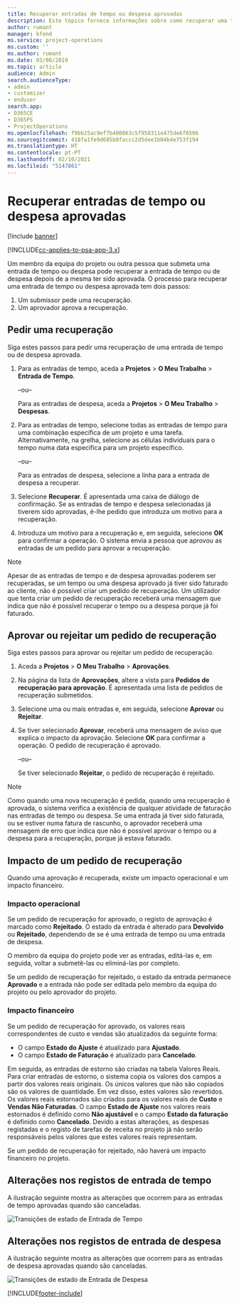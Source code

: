```yaml
---
title: Recuperar entradas de tempo ou despesa aprovadas
description: Este tópico fornece informações sobre como recuperar uma transação de tempo ou despesa aprovada anteriormente.
author: rumant
manager: kfend
ms.service: project-operations
ms.custom: ''
ms.author: rumant
ms.date: 03/08/2019
ms.topic: article
audience: Admin
search.audienceType:
- admin
- customizer
- enduser
search.app:
- D365CE
- D365PS
- ProjectOperations
ms.openlocfilehash: f9bb25ac9ef7b400063c5f958311e475de6f6506
ms.sourcegitcommit: 418fa1fe9d605b8faccc2d5dee1b04b4e753f194
ms.translationtype: HT
ms.contentlocale: pt-PT
ms.lasthandoff: 02/10/2021
ms.locfileid: "5147861"
---
```

# <a name="recall-approved-time-or-expense-entries"></a>Recuperar entradas de tempo ou despesa aprovadas

[!include [banner](../includes/psa-now-project-operations.md)]

[!INCLUDE[cc-applies-to-psa-app-3.x](../includes/cc-applies-to-psa-app-3x.md)]

Um membro da equipa do projeto ou outra pessoa que submeta uma entrada de tempo ou despesa pode recuperar a entrada de tempo ou de despesa depois de a mesma ter sido aprovada. O processo para recuperar uma entrada de tempo ou despesa aprovada tem dois passos:

1. Um submissor pede uma recuperação.
2. Um aprovador aprova a recuperação.

## <a name="request-a-recall"></a>Pedir uma recuperação

Siga estes passos para pedir uma recuperação de uma entrada de tempo ou de despesa aprovada.

1. Para as entradas de tempo, aceda a **Projetos** \> **O Meu Trabalho** \> **Entrada de Tempo**.

    –ou–

    Para as entradas de despesa, aceda a **Projetos** \> **O Meu Trabalho** \> **Despesas**.

2. Para as entradas de tempo, selecione todas as entradas de tempo para uma combinação específica de um projeto e uma tarefa. Alternativamente, na grelha, selecione as células individuais para o tempo numa data específica para um projeto específico.

    –ou–

    Para as entradas de despesa, selecione a linha para a entrada de despesa a recuperar.

3. Selecione **Recuperar**. É apresentada uma caixa de diálogo de confirmação. Se as entradas de tempo e despesa selecionadas já tiverem sido aprovadas, é-lhe pedido que introduza um motivo para a recuperação.
4. Introduza um motivo para a recuperação e, em seguida, selecione **OK** para confirmar a operação. O sistema envia a pessoa que aprovou as entradas de um pedido para aprovar a recuperação.

> [!NOTE]
> Apesar de as entradas de tempo e de despesa aprovadas poderem ser recuperadas, se um tempo ou uma despesa aprovado já tiver sido faturado ao cliente, não é possível criar um pedido de recuperação. Um utilizador que tenta criar um pedido de recuperação receberá uma mensagem que indica que não é possível recuperar o tempo ou a despesa porque já foi faturado.

## <a name="approve-or-reject-a-recall-request"></a>Aprovar ou rejeitar um pedido de recuperação

Siga estes passos para aprovar ou rejeitar um pedido de recuperação.

1. Aceda a **Projetos** \> **O Meu Trabalho** \> **Aprovações**.
2. Na página da lista de **Aprovações**, altere a vista para **Pedidos de recuperação para aprovação**. É apresentada uma lista de pedidos de recuperação submetidos.
3. Selecione uma ou mais entradas e, em seguida, selecione **Aprovar** ou **Rejeitar**.
4. Se tiver selecionado **Aprovar**, receberá uma mensagem de aviso que explica o impacto da aprovação. Selecione **OK** para confirmar a operação. O pedido de recuperação é aprovado.

    –ou–

    Se tiver selecionado **Rejeitar**, o pedido de recuperação é rejeitado.

> [!NOTE]
> Como quando uma nova recuperação é pedida, quando uma recuperação é aprovada, o sistema verifica a existência de qualquer atividade de faturação nas entradas de tempo ou despesa. Se uma entrada já tiver sido faturada, ou se estiver numa fatura de rascunho, o aprovador receberá uma mensagem de erro que indica que não é possível aprovar o tempo ou a despesa para a recuperação, porque já estava faturado.

## <a name="impact-of-a-recall-request"></a>Impacto de um pedido de recuperação

Quando uma aprovação é recuperada, existe um impacto operacional e um impacto financeiro.

### <a name="operational-impact"></a>Impacto operacional

Se um pedido de recuperação for aprovado, o registo de aprovação é marcado como **Rejeitado**. O estado da entrada é alterado para **Devolvido** ou **Rejeitado**, dependendo de se é uma entrada de tempo ou uma entrada de despesa.

O membro da equipa do projeto pode ver as entradas, editá-las e, em seguida, voltar a submetê-las ou eliminá-las por completo.

Se um pedido de recuperação for rejeitado, o estado da entrada permanece **Aprovado** e a entrada não pode ser editada pelo membro da equipa do projeto ou pelo aprovador do projeto.

### <a name="financial-impact"></a>Impacto financeiro

Se um pedido de recuperação for aprovado, os valores reais correspondentes de custo e vendas são atualizados da seguinte forma:

- O campo **Estado do Ajuste** é atualizado para **Ajustado**.
- O campo **Estado de Faturação** é atualizado para **Cancelado**.

Em seguida, as entradas de estorno são criadas na tabela Valores Reais. Para criar entradas de estorno, o sistema copia os valores dos campos a partir dos valores reais originais. Os únicos valores que não são copiados são os valores de quantidade. Em vez disso, estes valores são revertidos. Os valores reais estornados são criados para os valores reais de **Custo** e **Vendas Não Faturadas**. O campo **Estado de Ajuste** nos valores reais estornados é definido como **Não ajustável** e o campo **Estado da faturação** é definido como **Cancelado**. Devido a estas alterações, as despesas registadas e o registo de tarefas de receita no projeto já não serão responsáveis pelos valores que estes valores reais representam.

Se um pedido de recuperação for rejeitado, não haverá um impacto financeiro no projeto.

## <a name="changes-to-time-entry-records"></a>Alterações nos registos de entrada de tempo

A ilustração seguinte mostra as alterações que ocorrem para as entradas de tempo aprovadas quando são canceladas.

![Transições de estado de Entrada de Tempo](media/TimeEntryStateTransitions.png)

## <a name="changes-to-expense-entry-records"></a>Alterações nos registos de entrada de despesa

A ilustração seguinte mostra as alterações que ocorrem para as entradas de despesa aprovadas quando são canceladas.

![Transições de estado de Entrada de Despesa](media/ExpenseEntryStateTransitions.png)


[!INCLUDE[footer-include](../includes/footer-banner.md)]
